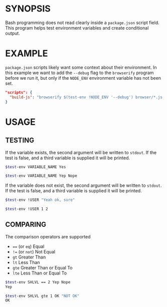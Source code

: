 # SYNOPSIS
Bash programming does not read clearly inside a `package.json` script field. 
This program helps test environment variables and create conditional output.

# EXAMPLE
`package.json` scripts likely want some context about their environment. In 
this example we want to add the `--debug` flag to the `browserify` program
before we run it, but only if the `NODE_ENV` environment variable has not
been set.

```json
"scripts": {
  "build-js": "browserify $(test-env !NODE_ENV '--debug') browser/*.js > static/bundle.js"
}
```

# USAGE
## TESTING
If the variable exists, the second argument will be written to `stdout`. If the test is false, 
and a third variable is supplied it will be printed.

```bash
$test-env VARIABLE_NAME Yes
```

```bash
$test-env VARIABLE_NAME Yep Nope
```

If the variable does not exist, the second argument will be written to `stdout`. If the test 
is false, and a third variable is supplied it will be printed.

```bash
$test-env !USER "Yeah ok, sure"
```

```bash
$test-env !USER 1 2
```

## COMPARING
The comparison operators are supported

 - `==` (or `eq`) Equal
 - `!=` (or `not`) Not Equal
 - `gt` Greater Than
 - `lt` Less Than
 - `gte` Greater Than or Equal To
 - `lte` Less Than or Equal To

```bash
$test-env SHLVL == 2 Yep Nope
Yep
```

```bash
$test-env SHLVL gte 1 OK "NOT OK"
OK
```
